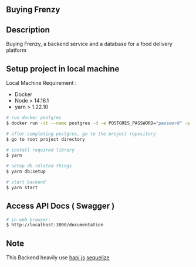 ## Buying Frenzy

## Description

Buying Frenzy, a backend service and a database for a food delivery platform

## Setup project in local machine

Local Machine Requirement :

- Docker
- Node > 14.16.1
- yarn > 1.22.10

```bash
# run docker postgres
$ docker run -it --name postgres -d -e POSTGRES_PASSWORD="password" -p 5431:5432 -v /var/lib/postgresql/data:/var/lib/postgresql/data postgres

# after completing postgres, go to the project repository
$ go to root project directory

# install required library
$ yarn

# setup db related things
$ yarn db:setup

# start backend
$ yarn start

```

## Access API Docs ( Swagger )

```bash
# in web browser:
$ http://localhost:3000/documentation

```

## Note

This Backend heavily use [hapi.js](https://hapi.dev/)
[sequelize](https://sequelize.org/)
